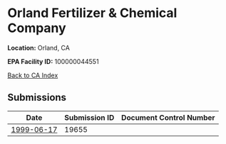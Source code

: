 # Orland Fertilizer & Chemical Company

**Location:** Orland, CA

**EPA Facility ID:** 100000044551

[Back to CA Index](../../index.md)

## Submissions

| Date | Submission ID | Document Control Number |
|------|--------------|-------------------------|
| [1999-06-17](submissions/19655.md) | 19655 |  |
